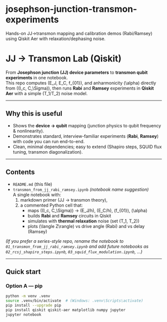 # josephson-junction-transmon-experiments
Hands-on JJ→transmon mapping and calibration demos (Rabi/Ramsey) using Qiskit Aer with relaxation/dephasing noise.

# JJ → Transmon Lab (Qiskit)

From **Josephson junction (JJ) device parameters** to **transmon qubit experiments** in one notebook.  
This repo computes \(E_J, E_C, f_{01}\), and anharmonicity \(\alpha\) directly from \((I_c, C_\Sigma)\), then runs **Rabi** and **Ramsey** experiments in **Qiskit Aer** with a simple \(T_1/T_2\) noise model.

---

## Why this is useful
- Shows the **device → qubit** mapping (junction physics to qubit frequency & nonlinearity).
- Demonstrates standard, interview-familiar experiments (**Rabi**, **Ramsey**) with code you can run end-to-end.
- Clean, minimal dependencies; easy to extend (Shapiro steps, SQUID flux tuning, transmon diagonalization).

---

## Contents
- `README.md` (this file)
- `transmon_from_jj_rabi_ramsey.ipynb` *(notebook name suggestion)*  
  A single notebook with:
  1) markdown primer (JJ → transmon theory),  
  2) a commented Python cell that:
     - maps \((I_c, C_\Sigma)\) → \(E_J/h\), \(E_C/h\), \(f_{01}\), \(\alpha\)  
     - builds **Rabi** and **Ramsey** circuits in Qiskit  
     - simulates with **thermal relaxation** noise (set \(T_1, T_2\))  
     - plots \(\langle Z\rangle\) vs drive angle (Rabi) and vs delay (Ramsey)

*(If you prefer a series-style repo, rename the notebook to `01_transmon_from_jj_rabi_ramsey.ipynb` and add future notebooks as `02_rcsj_shapiro_steps.ipynb`, `03_squid_flux_modulation.ipynb`, …)*

---

## Quick start

### Option A — pip
```bash
python -m venv .venv
source .venv/bin/activate  # (Windows: .venv\Scripts\activate)
pip install --upgrade pip
pip install qiskit qiskit-aer matplotlib numpy jupyter
jupyter notebook

